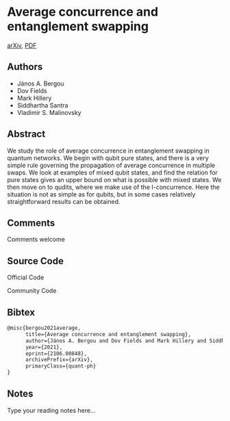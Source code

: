 
# Average concurrence and entanglement swapping

[arXiv](https://arxiv.org/abs/2106.0848), [PDF](https://arxiv.org/pdf/2106.0848.pdf)

## Authors

- János A. Bergou
- Dov Fields
- Mark Hillery
- Siddhartha Santra
- Vladimir S. Malinovsky

## Abstract

We study the role of average concurrence in entanglement swapping in quantum networks. We begin with qubit pure states, and there is a very simple rule governing the propagation of average concurrence in multiple swaps. We look at examples of mixed qubit states, and find the relation for pure states gives an upper bound on what is possible with mixed states. We then move on to qudits, where we make use of the I-concurrence. Here the situation is not as simple as for qubits, but in some cases relatively straightforward results can be obtained.

## Comments

Comments welcome

## Source Code

Official Code



Community Code



## Bibtex

```tex
@misc{bergou2021average,
      title={Average concurrence and entanglement swapping}, 
      author={János A. Bergou and Dov Fields and Mark Hillery and Siddhartha Santra and Vladimir S. Malinovsky},
      year={2021},
      eprint={2106.00848},
      archivePrefix={arXiv},
      primaryClass={quant-ph}
}
```

## Notes

Type your reading notes here...

